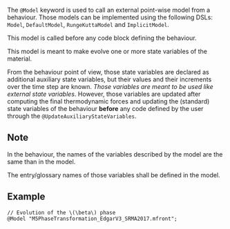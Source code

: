 The `@Model` keyword is used to call an external point-wise model from a
behaviour. Those models can be implemented using the following DSLs:
`Model`, `DefaultModel`, `RungeKuttaModel` and `ImplicitModel`.

This model is called before any code block defining the behaviour.

This model is meant to make evolve one or more state variables of the
material.

From the behaviour point of view, those state variables are declared as
additional auxiliary state variables, but their values and their
increments over the time step are known. *Those variables are meant to
be used like external state variables*. However, those variables are
updated after computing the final thermodynamic forces and updating the
(standard) state variables of the behaviour **before** any code defined
by the user through the `@UpdateAuxiliaryStateVariables`.

## Note

In the behaviour, the names of the variables described by the model
are the same than in the model.
 
The entry/glossary names of those variables shall be defined in the
model.

## Example

~~~~ {#Model .cpp}
// Evolution of the \(\beta\) phase
@Model "M5PhaseTransformation_EdgarV3_SRMA2017.mfront";
~~~~

